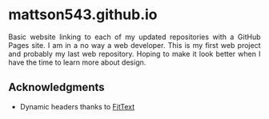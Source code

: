# mattson543.github.io

<p align="justify">
Basic website linking to each of my updated repositories with a GitHub Pages site.
I am in a no way a web developer.
This is my first web project and probably my last web repository.
Hoping to make it look better when I have the time to learn more about design.
</p>

## Acknowledgments
* Dynamic headers thanks to [FitText](https://github.com/davatron5000/FitText.js)
